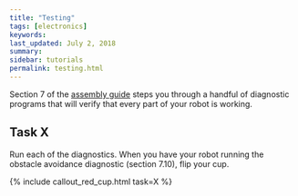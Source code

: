 ```yaml
---
title: "Testing"
tags: [electronics]
keywords:
last_updated: July 2, 2018
summary:
sidebar: tutorials
permalink: testing.html
---
```


Section 7 of the [assembly guide](/assets/botnroll-one-a-w-line-follower-assembly-manual.pdf) steps you through a handful of diagnostic programs that will verify that every part of your robot is working.


## Task X

Run each of the diagnostics. When you have your robot running the obstacle avoidance diagnostic (section 7.10), flip your cup.

{% include callout_red_cup.html task=X %}